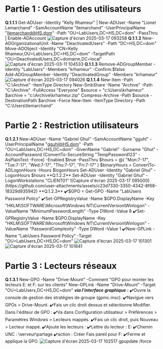 # Partie 1 : Gestion des utilisateurs
**Q.1.1.1** 
Get-ADUser -Identity "Kelly Rhameur" | New-ADUser -Name "Lionel Lemarchand" -SamAccountName "llemarchand" -UserPrincipalName "llemarchand@HS.dom" -Path "OU=LabUsers,DC=HS,DC=dom" -PassThru | Enable-ADAccount
![Capture d'écran 2025-03-17 093258](https://github.com/user-attachments/assets/1e9c5dd8-13f1-4b5e-9748-641f9d8698c5)
**Q.1.1.2**
New-ADOrganizationalUnit -Name "DeactivatedUsers" -Path "DC=HS,DC=dom"
Move-ADObject -Identity "CN=Kelly Rhameur,OU=LabUsers,DC=HS,DC=dom" -TargetPath "OU=DeactivatedUsers,DC=domaine,DC=local"
![Capture d'écran 2025-03-11 104533](https://github.com/user-attachments/assets/a78338c4-2ea3-45fc-9f8c-ef42bf4ac6cf)
**Q.1.1.3**
Remove-ADGroupMember -Identity "LabUsers" -Members "krhameur" -Confirm:$false  
Add-ADGroupMember -Identity "DeactivatedGroup" -Members "krhameur"
![Capture d'écran 2025-03-17 094026](https://github.com/user-attachments/assets/a7c38796-9a39-4e6f-9670-6b10f7e24a58)
**Q.1.1.4**
New-Item -Path "C:\Archive" -ItemType Directory
New-SmbShare -Name "Archive" -Path "C:\Archive" -FullAccess "Everyone"
$source = "c:\Users\krhameur"
$archive = "c:\Archive\krhameur.zip"
Compress-Archive -Path $source -DestinationPath $archive -Force
New-Item -ItemType Directory -Path "C:\Users\llemarchand"
# Partie 2 : Restriction utilisateurs
**Q.1.2.1**
New-ADUser -Name "Gabriel Ghul" -SamAccountName "gguhl" -UserPrincipalName "gguhl@HS.dom" -Path "OU=LabUsers,DC=HS,DC=dom" -GivenName "Gabriel" -Surname "Ghul" -AccountPassword (ConvertTo-SecureString "TempPassword123" -AsPlainText -Force) -Enabled $true -PassThru
$hours = @(
    "Mon:7-17",
    "Tue:7-17",
    "Wed:7-17",
    "Thu:7-17",
    "Fri:7-17"
)
$binaryHours = ConvertTo-ADLogonHours -Hours $logonHours
Set-ADUser -Identity "Gabriel Ghul" -LogonHours $hours
**Q.1.2.2**
Set-ADUser -Identity "Gabriel Ghul" -LogonWorkstations "CLIENT01"
![Capture d'écran 2025-03-17 095000](https://github.com/user-attachments/assets/c23d7330-3350-4342-8f68-18329d935942)
**Q.1.2.3**
✔️$GPO = Get-GPO -Name "LabUsers Password Policy"
✔️Set-GPRegistryValue -Name $GPO.DisplayName -Key "HKLM\SOFTWARE\Microsoft\Windows NT\CurrentVersion\Winlogon" -ValueName "MinimumPasswordLength" -Type DWord -Value 8
✔️Set-GPRegistryValue -Name $GPO.DisplayName -Key "HKLM\SOFTWARE\Microsoft\Windows NT\CurrentVersion\Winlogon" -ValueName "PasswordComplexity" -Type DWord -Value 1
✔️New-GPLink -Name "LabUsers Password Policy" -Target "OU=LabUsers,DC=HS,DC=dom"
![Capture d'écran 2025-03-17 101301](https://github.com/user-attachments/assets/7a0203cd-d5e3-4e5e-8e29-6c3d2686a80c)
![Capture d'écran 2025-03-17 101841](https://github.com/user-attachments/assets/a17f40bf-3a3e-4b94-bd7b-35aa8732d6f9)

# Partie 3 : Lecteurs réseaux
**Q.1.3.1**
New-GPO -Name "Drive-Mount" -Comment "GPO pour monter les lecteurs E: et F: sur les clients"
New-GPLink -Name "Drive-Mount" -Target "OU=LabUsers,DC=HS,DC=dom"
***via l'interface graphique :***
✔️Ouvre la console de gestion des stratégies de groupe (gpmc.msc).
✔️Navigue vers GPOs > Drive-Mount.
✔️Fais un clic droit dessus et sélectionne Modifier.
Dans l'éditeur de GPO :
✔️Va dans Configuration utilisateur > Préférences > Paramètres Windows > Lecteurs mappés.
✔️Fais un clic droit, puis Nouveau > Lecteur mappé.
✔️Ajoute les lecteurs :
✔️Lettre du lecteur : E:
✔️Chemin UNC : \\serveur\partage
✔️action : Créer
Fais pareil pour F:
✔️Ferme et applique la GPO.
![Capture d'écran 2025-03-17 102517](https://github.com/user-attachments/assets/10768922-9fbf-411c-a35c-14b405572ee5)
gpupdate /force







